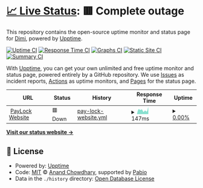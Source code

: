 # [📈 Live Status](https://dimideveloper.github.io/paylock-status): <!--live status--> **🟥 Complete outage**

This repository contains the open-source uptime monitor and status page for [Dimi](https://dimideveloper.github.io/paylock-status), powered by [Upptime](https://github.com/upptime/upptime).

[![Uptime CI](https://github.com/dimideveloper/paylock-status/workflows/Uptime%20CI/badge.svg)](https://github.com/dimideveloper/paylock-status/actions?query=workflow%3A%22Uptime+CI%22)
[![Response Time CI](https://github.com/dimideveloper/paylock-status/workflows/Response%20Time%20CI/badge.svg)](https://github.com/dimideveloper/paylock-status/actions?query=workflow%3A%22Response+Time+CI%22)
[![Graphs CI](https://github.com/dimideveloper/paylock-status/workflows/Graphs%20CI/badge.svg)](https://github.com/dimideveloper/paylock-status/actions?query=workflow%3A%22Graphs+CI%22)
[![Static Site CI](https://github.com/dimideveloper/paylock-status/workflows/Static%20Site%20CI/badge.svg)](https://github.com/dimideveloper/paylock-status/actions?query=workflow%3A%22Static+Site+CI%22)
[![Summary CI](https://github.com/dimideveloper/paylock-status/workflows/Summary%20CI/badge.svg)](https://github.com/dimideveloper/paylock-status/actions?query=workflow%3A%22Summary+CI%22)

With [Upptime](https://upptime.js.org), you can get your own unlimited and free uptime monitor and status page, powered entirely by a GitHub repository. We use [Issues](https://github.com/dimideveloper/paylock-status/issues) as incident reports, [Actions](https://github.com/dimideveloper/paylock-status/actions) as uptime monitors, and [Pages](https://dimideveloper.github.io/paylock-status) for the status page.

<!--start: status pages-->
<!-- This summary is generated by Upptime (https://github.com/upptime/upptime) -->
<!-- Do not edit this manually, your changes will be overwritten -->
<!-- prettier-ignore -->
| URL | Status | History | Response Time | Uptime |
| --- | ------ | ------- | ------------- | ------ |
| <img alt="" src="https://icons.duckduckgo.com/ip3/paylock.eu.ico" height="13"> [PayLock Website](https://paylock.eu) | 🟥 Down | [pay-lock-website.yml](https://github.com/dimideveloper/paylock-status/commits/HEAD/history/pay-lock-website.yml) | <details><summary><img alt="Response time graph" src="./graphs/pay-lock-website/response-time-week.png" height="20"> 147ms</summary><br><a href="https://dimideveloper.github.io/paylock-status/history/pay-lock-website"><img alt="Response time 8901" src="https://img.shields.io/endpoint?url=https%3A%2F%2Fraw.githubusercontent.com%2Fdimideveloper%2Fpaylock-status%2FHEAD%2Fapi%2Fpay-lock-website%2Fresponse-time.json"></a><br><a href="https://dimideveloper.github.io/paylock-status/history/pay-lock-website"><img alt="24-hour response time 103" src="https://img.shields.io/endpoint?url=https%3A%2F%2Fraw.githubusercontent.com%2Fdimideveloper%2Fpaylock-status%2FHEAD%2Fapi%2Fpay-lock-website%2Fresponse-time-day.json"></a><br><a href="https://dimideveloper.github.io/paylock-status/history/pay-lock-website"><img alt="7-day response time 147" src="https://img.shields.io/endpoint?url=https%3A%2F%2Fraw.githubusercontent.com%2Fdimideveloper%2Fpaylock-status%2FHEAD%2Fapi%2Fpay-lock-website%2Fresponse-time-week.json"></a><br><a href="https://dimideveloper.github.io/paylock-status/history/pay-lock-website"><img alt="30-day response time 125" src="https://img.shields.io/endpoint?url=https%3A%2F%2Fraw.githubusercontent.com%2Fdimideveloper%2Fpaylock-status%2FHEAD%2Fapi%2Fpay-lock-website%2Fresponse-time-month.json"></a><br><a href="https://dimideveloper.github.io/paylock-status/history/pay-lock-website"><img alt="1-year response time 8901" src="https://img.shields.io/endpoint?url=https%3A%2F%2Fraw.githubusercontent.com%2Fdimideveloper%2Fpaylock-status%2FHEAD%2Fapi%2Fpay-lock-website%2Fresponse-time-year.json"></a></details> | <details><summary><a href="https://dimideveloper.github.io/paylock-status/history/pay-lock-website">0.00%</a></summary><a href="https://dimideveloper.github.io/paylock-status/history/pay-lock-website"><img alt="All-time uptime 1.90%" src="https://img.shields.io/endpoint?url=https%3A%2F%2Fraw.githubusercontent.com%2Fdimideveloper%2Fpaylock-status%2FHEAD%2Fapi%2Fpay-lock-website%2Fuptime.json"></a><br><a href="https://dimideveloper.github.io/paylock-status/history/pay-lock-website"><img alt="24-hour uptime 0.00%" src="https://img.shields.io/endpoint?url=https%3A%2F%2Fraw.githubusercontent.com%2Fdimideveloper%2Fpaylock-status%2FHEAD%2Fapi%2Fpay-lock-website%2Fuptime-day.json"></a><br><a href="https://dimideveloper.github.io/paylock-status/history/pay-lock-website"><img alt="7-day uptime 0.00%" src="https://img.shields.io/endpoint?url=https%3A%2F%2Fraw.githubusercontent.com%2Fdimideveloper%2Fpaylock-status%2FHEAD%2Fapi%2Fpay-lock-website%2Fuptime-week.json"></a><br><a href="https://dimideveloper.github.io/paylock-status/history/pay-lock-website"><img alt="30-day uptime 0.00%" src="https://img.shields.io/endpoint?url=https%3A%2F%2Fraw.githubusercontent.com%2Fdimideveloper%2Fpaylock-status%2FHEAD%2Fapi%2Fpay-lock-website%2Fuptime-month.json"></a><br><a href="https://dimideveloper.github.io/paylock-status/history/pay-lock-website"><img alt="1-year uptime 1.90%" src="https://img.shields.io/endpoint?url=https%3A%2F%2Fraw.githubusercontent.com%2Fdimideveloper%2Fpaylock-status%2FHEAD%2Fapi%2Fpay-lock-website%2Fuptime-year.json"></a></details>

<!--end: status pages-->

[**Visit our status website →**](https://dimideveloper.github.io/paylock-status)

## 📄 License

- Powered by: [Upptime](https://github.com/upptime/upptime)
- Code: [MIT](./LICENSE) © [Anand Chowdhary](https://anandchowdhary.com), supported by [Pabio](https://pabio.com)
- Data in the `./history` directory: [Open Database License](https://opendatacommons.org/licenses/odbl/1-0/)
